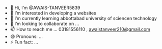 - 👋 Hi, I’m @AWAIS-TANVEER5839
- 👀 I’m interested in developing a websites
- 🌱 I’m currently learning abbottabad university of sciencen technology
- 💞️ I’m looking to collaborate on ...
- 📫 How to reach me ... 03181556110 , awaistanveer210@gmail.com
- 😄 Pronouns: ...
- ⚡ Fun fact: ...

<!---
AWAIS-TANVEER5839/AWAIS-TANVEER5839 is a ✨ special ✨ repository because its `README.md` (this file) appears on your GitHub profile.
You can click the Preview link to take a look at your changes.
--->
